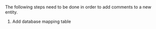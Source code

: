 The following steps need to be done in order to add comments to a new entity.
1. Add database mapping table
